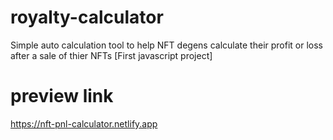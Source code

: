 # royalty-calculator
Simple auto calculation tool to help NFT degens calculate their profit or loss after a sale of thier NFTs [First javascript project]

# preview link 
https://nft-pnl-calculator.netlify.app
